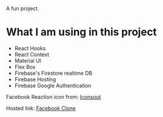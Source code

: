 A fun project.

# What I am using in this project

- React Hooks
- React Context
- Material UI
- Flex Box
- Firebase's Firestore realtime DB
- Firebase Hosting
- Firebase Google Authentication

Facebook Reaction icon from: [Iconsout](https://iconscout.com/icon-pack/facebook-reactions-emoticons#)

Hosted link: [Facebook Clone](https://facebook-clone-7726f.web.app/)
